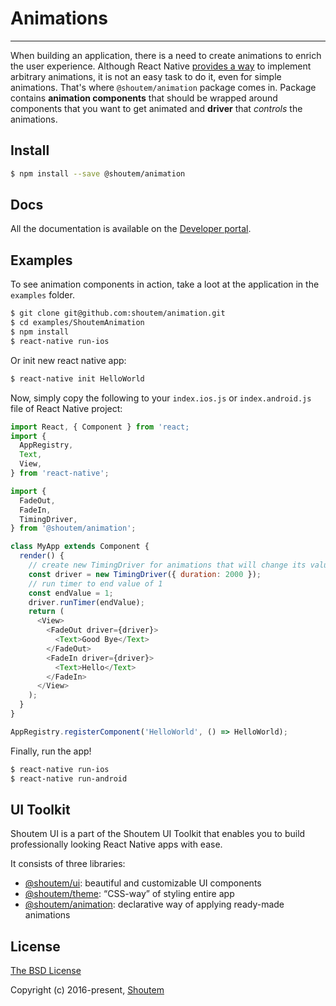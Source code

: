 
# Animations
<hr />

When building an application, there is a need to create animations to enrich the user experience. Although React Native [provides a way](https://facebook.github.io/react-native/docs/animations.html) to implement arbitrary animations, it is not an easy task to do it, even for simple animations. That's where `@shoutem/animation` package comes in. Package contains **animation components** that should be wrapped around components that you want to get animated and **driver** that _controls_ the animations.

## Install

```bash
$ npm install --save @shoutem/animation
```

## Docs

All the documentation is available on the [Developer portal](http://shoutem.github.io/docs/ui-toolkit/animation/introduction).


## Examples

To see animation components in action, take a loot at the application in the `examples` folder.

```bash
$ git clone git@github.com:shoutem/animation.git
$ cd examples/ShoutemAnimation
$ npm install
$ react-native run-ios
```

Or init new react native app:

```bash
$ react-native init HelloWorld
```

Now, simply copy the following to your `index.ios.js` or `index.android.js` file of React Native project:

```javascript
import React, { Component } from 'react;
import {
  AppRegistry,
  Text,
  View,
} from 'react-native';

import {
  FadeOut,
  FadeIn,
  TimingDriver,
} from '@shoutem/animation';

class MyApp extends Component {
  render() {
    // create new TimingDriver for animations that will change its value for 2000ms
    const driver = new TimingDriver({ duration: 2000 });
    // run timer to end value of 1
    const endValue = 1;
    driver.runTimer(endValue);
    return (
      <View>
        <FadeOut driver={driver}>
          <Text>Good Bye</Text>
        </FadeOut>
        <FadeIn driver={driver}>
          <Text>Hello</Text>
        </FadeIn>
      </View>
    );
  }
}

AppRegistry.registerComponent('HelloWorld', () => HelloWorld);
```

Finally, run the app!

```bash
$ react-native run-ios
$ react-native run-android
```

## UI Toolkit

Shoutem UI is a part of the Shoutem UI Toolkit that enables you to build professionally looking React Native apps with ease.  

It consists of three libraries:

- [@shoutem/ui](https://github.com/shoutem/ui): beautiful and customizable UI components
- [@shoutem/theme](https://github.com/shoutem/theme): “CSS-way” of styling entire app 
- [@shoutem/animation](https://github.com/shoutem/animation): declarative way of applying ready-made  animations

## License

[The BSD License](https://opensource.org/licenses/BSD-3-Clause)

Copyright (c) 2016-present, [Shoutem](http://shoutem.github.io)
